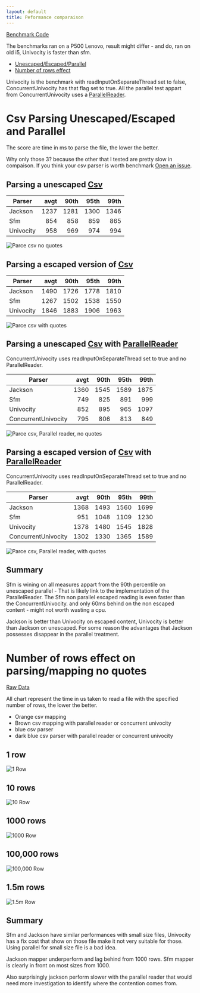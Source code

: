 ```yaml
---
layout: default
title: Peformance comparaison
---
```

[Benchmark Code](https://github.com/arnaudroger/mapping-benchmark/blob/master/sfm-csv)

The benchmarks ran on a P500 Lenovo, result might differ - and do, ran on old i5, Univocity is faster than sfm.


* [Unescaped/Escaped/Parallel](#csv-parsing-unescapedescaped-and-parallel)
* [Number of rows effect](#number-of-rows-effect-on-parsingmapping-no-quotes)

Univocity is the benchmark with readInputOnSeparateThread set to false, 
ConcurrentUnivocity has that flag set to true. 
All the parallel test appart from ConcurrentUnivocity uses a [ParallelReader](https://github.com/arnaudroger/SimpleFlatMapper/blob/master/sfm-util/src/main/java/org/simpleflatmapper/util/ParallelReader.java).


# Csv Parsing Unescaped/Escaped and Parallel

The score are time in ms to parse the file, the lower the better. 

Why only those 3? because the other that I tested are pretty slow in compaison. If you think your csv parser is worth benchmark [Open an issue](https://github.com/arnaudroger/mapping-benchmark/issues/new).

## Parsing a unescaped [Csv](http://www.maxmind.com/download/worldcities/worldcitiespop.txt.gz)

| Parser        | avgt | 90th | 95th | 99th | 
| ------------- | ----:| -----:| -----:| -----:|
| Jackson       | 1237 | 1281  |  1300 |  1346 |
| Sfm           | 854  | 858   | 859   | 865   |
| Univocity     | 958  | 969   | 974   | 994   |

![Parce csv no quotes](/assets/perf/3.5/no_quotes.png)

## Parsing a escaped version of [Csv](http://www.maxmind.com/download/worldcities/worldcitiespop.txt.gz)

| Parser        | avgt | 90th | 95th | 99th | 
| ------------- | ----:| -----:| -----:| -----:|
| Jackson       | 1490 | 1726 | 1778 | 1810 |
| Sfm           |1267 | 1502 | 1538 | 1550 |
| Univocity     |1846 | 1883 | 1906 | 1963 |

![Parce csv with quotes](/assets/perf/3.5/quotes.png)

## Parsing a unescaped [Csv](http://www.maxmind.com/download/worldcities/worldcitiespop.txt.gz) with [ParallelReader](https://github.com/arnaudroger/SimpleFlatMapper/blob/master/sfm-util/src/main/java/org/simpleflatmapper/util/ParallelReader.java)

ConcurrentUnivocity uses readInputOnSeparateThread set to true and no ParallelReader.

| Parser        | avgt | 90th | 95th | 99th | 
| ------------- | ----:| -----:| -----:| -----:|
| Jackson       | 1360 | 1545 | 1589 | 1875 |
| Sfm           |749 | 825 | 891 | 999 |
| Univocity     |852 | 895 | 965 | 1097 |
| ConcurrentUnivocity     |795 | 806 | 813 | 849 |

![Parce csv, Parallel reader, no quotes](/assets/perf/3.5/par_noquotes.png)

## Parsing a escaped version of [Csv](http://www.maxmind.com/download/worldcities/worldcitiespop.txt.gz) with [ParallelReader](https://github.com/arnaudroger/SimpleFlatMapper/blob/master/sfm-util/src/main/java/org/simpleflatmapper/util/ParallelReader.java)

ConcurrentUnivocity uses readInputOnSeparateThread set to true and no ParallelReader.

| Parser        | avgt | 90th | 95th | 99th | 
| ------------- | ----:| -----:| -----:| -----:|
| Jackson       | 1368 | 1493 | 1560 | 1699
| Sfm           |951 | 1048 | 1109 | 1230
| Univocity     |1378 | 1480 | 1545 | 1828
| ConcurrentUnivocity     |1302 | 1330 | 1365 | 1589

![Parce csv, Parallel reader, with quotes](/assets/perf/3.5/par_quotes.png)


## Summary 

Sfm is wining on all measures appart from the 90th percentile on unescaped parallel - That is likely link to the implementation of the ParallelReader.
The Sfm non parallel escaped reading is even faster than the ConcurrentUnivocity. and only 60ms behind on the non escaped content - might not worth wasting a cpu.

Jackson is better than Univocity on escaped content, Univocity is better than Jackson on unescaped.
For some reason the advantages that Jackson possesses disappear in the parallel treatment.


# Number of rows effect on parsing/mapping no quotes

[Raw Data](https://github.com/arnaudroger/mapping-benchmark/blob/master/sfm-csv/jmh-result-3.5-rows.csv)


All chart represent the time in us taken to read a file with the specified number of rows, the lower the better.
* Orange csv mapping
* Brown csv mapping with parallel reader or concurrent univocity
* blue csv parser
* dark blue csv parser with parallel reader or concurrent univocity


## 1 row
![1 Row](/assets/perf/3.5/row_1.png)

## 10 rows
![10 Row](/assets/perf/3.5/row_10.png)

## 1000 rows
![1000 Row](/assets/perf/3.5/row_1000.png)

## 100,000 rows
![100,000 Row](/assets/perf/3.5/row_100000.png)

## 1.5m rows
![1.5m Row](/assets/perf/3.5/row_1_5m.png)

## Summary

Sfm and Jackson have similar performances with small size files, Univocity has a fix cost that show on those file
make it not very suitable for those.
Using parallel for small size file is a bad idea.

Jackson mapper underperform and lag behind from 1000 rows. Sfm mapper is clearly in front on most sizes from 1000.

Also surprisingly jackson perform slower with the parallel reader that would need more investigation to 
identify where the contention comes from.